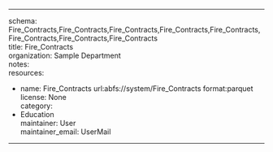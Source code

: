 


---  
schema: Fire_Contracts,Fire_Contracts,Fire_Contracts,Fire_Contracts,Fire_Contracts,Fire_Contracts,Fire_Contracts,Fire_Contracts  
title: Fire_Contracts  
organization: Sample Department  
notes:   
resources:  
- name: Fire_Contracts 
 url:abfs://system/Fire_Contracts 
 format:parquet  
license: None  
category:
 - Education  
maintainer: User  
maintainer_email: UserMail  
---